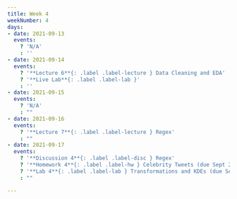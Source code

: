 ```yaml
---
title: Week 4
weekNumber: 4
days:
- date: 2021-09-13
  events:
    ? 'N/A'
    : ''
- date: 2021-09-14
  events:
    ? '**Lecture 6**{: .label .label-lecture } Data Cleaning and EDA'
    ? '**Live Lab**{: .label .label-lab }'
    : ''
- date: 2021-09-15
  events:
    ? 'N/A'
    : ""
- date: 2021-09-16
  events:
    ? '**Lecture 7**{: .label .label-lecture } Regex'
    : ""
- date: 2021-09-17
  events:
    ? '**Discussion 4**{: .label .label-disc } Regex'
    ? '**Homework 4**{: .label .label-hw } Celebrity Tweets (due Sept 23))'
    ? '**Lab 4**{: .label .label-lab } Transformations and KDEs (due Sept 21)'
    : ""

---
```

